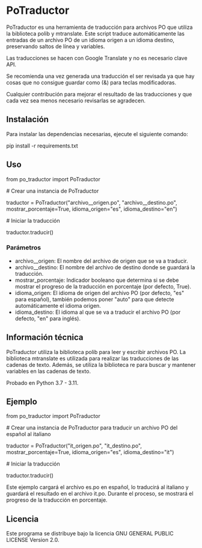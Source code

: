 # PoTraductor

PoTraductor es una herramienta de traducción para archivos PO que utiliza la biblioteca polib y mtranslate. Este script traduce automáticamente las entradas de un archivo PO de un idioma origen a un idioma destino, preservando saltos de línea y variables.

Las traducciones se hacen con Google Translate y no es necesario clave API.

Se recomienda una vez generada una traducción el ser revisada ya que hay cosas que no consigue guardar como (&) para teclas modificadoras.

Cualquier contribución para mejorar el resultado de las traducciones y que cada vez sea menos necesario revisarlas se agradecen.

## Instalación

Para instalar las dependencias necesarias, ejecute el siguiente comando:

pip install -r requirements.txt

## Uso

from po_traductor import PoTraductor

\# Crear una instancia de PoTraductor

traductor = PoTraductor("archivo__origen.po", "archivo__destino.po", mostrar_porcentaje=True, idioma_origen="es", idioma_destino="en")

\# Iniciar la traducción

traductor.traducir()

### Parámetros

- archivo__origen: El nombre del archivo de origen que se va a traducir.
- archivo__destino: El nombre del archivo de destino donde se guardará la traducción.
- mostrar_porcentaje: Indicador booleano que determina si se debe mostrar el progreso de la traducción en porcentaje (por defecto, True).
- idioma_origen: El idioma de origen del archivo PO (por defecto, "es" para español), también podemos poner "auto" para que detecte automáticamente el idioma origen.
- idioma_destino: El idioma al que se va a traducir el archivo PO (por defecto, "en" para inglés).

## Información técnica

PoTraductor utiliza la biblioteca polib para leer y escribir archivos PO. La biblioteca mtranslate es utilizada para realizar las traducciones de las cadenas de texto. Además, se utiliza la biblioteca re para buscar y mantener variables en las cadenas de texto.

Probado en Python 3.7 - 3.11.

## Ejemplo

from po_traductor import PoTraductor

\# Crear una instancia de PoTraductor para traducir un archivo PO del español al italiano

traductor = PoTraductor("it_origen.po", "it_destino.po", mostrar_porcentaje=True, idioma_origen="es", idioma_destino="it")

\# Iniciar la traducción

traductor.traducir()

Este ejemplo cargará el archivo es.po en español, lo traducirá al italiano y guardará el resultado en el archivo it.po. Durante el proceso, se mostrará el progreso de la traducción en porcentaje.

## Licencia

Este programa se distribuye bajo la licencia GNU GENERAL PUBLIC LICENSE Version 2.0.
